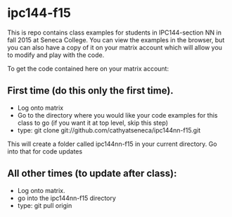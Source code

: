 ipc144-f15
==========

This is repo contains class examples for students in IPC144-section NN in fall 2015 at Seneca College.  You can view the examples in the browser, but you can also have a copy of it on your matrix account which will allow you to modify and play with the code.

To get the code contained here on your matrix account:

First time (do this only the first time).  
----------------------------------------

* Log onto matrix 
* Go to the directory where you would like your code examples for this class to go (if you want it at top level, skip this step)
* type: git clone git://github.com/cathyatseneca/ipc144nn-f15.git

This will create a folder called ipc144nn-f15 in your current directory.  Go into that for code updates

All other times (to update after class):
----------------

* Log onto matrix.
* go into the ipc144nn-f15 directory
* type: git pull origin
